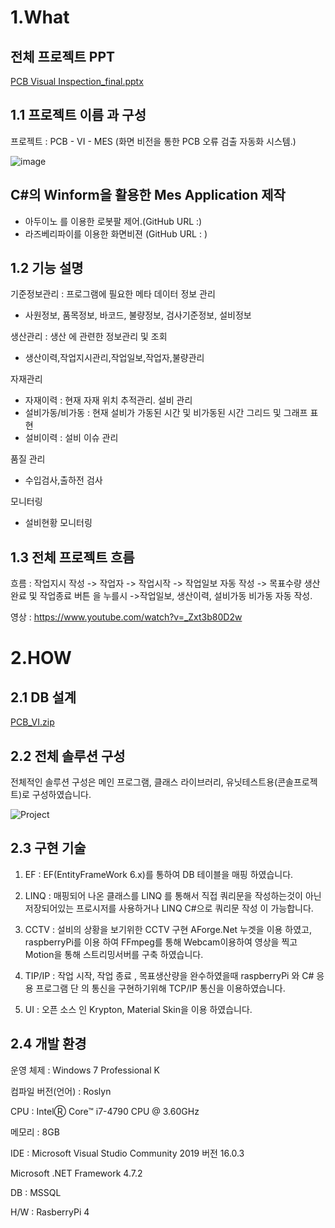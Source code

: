 1.What
==
전체 프로젝트 PPT
--
[PCB Visual Inspection_final.pptx](https://github.com/blackzero23/PCB-VI-MES-/files/3586225/PCB.Visual.Inspection_final.pptx)

1.1 프로젝트 이름 과 구성
--
 프로젝트 : PCB - VI - MES  (화면 비전을 통한 PCB 오류 검출 자동화 시스템.)

 ![image](https://user-images.githubusercontent.com/49605999/64469829-f26a2e80-d173-11e9-9f5a-0cbdfa619d4d.png)
 
 C#의 Winform을 활용한 Mes Application 제작 
----
- 아두이노 를 이용한 로봇팔 제어.(GitHub URL :)  
- 라즈베리파이를 이용한 화면비젼 (GitHub URL : )

1.2 기능 설명
--
  기준정보관리 : 프로그램에 필요한 메타 데이터 정보 관리
   - 사원정보, 품목정보, 바코드, 불량정보, 검사기준정보, 설비정보
   
 생산관리 : 생산 에 관련한 정보관리 및 조회
   - 생산이력,작업지시관리,작업일보,작업자,불량관리
   
 자재관리
   - 자재이력 : 현재 자재 위치 추적관리.
 설비 관리
   - 설비가동/비가동 : 현재 설비가 가동된 시간 및 비가동된 시간 그리드 및 그래프 표현
   - 설비이력 : 설비 이슈 관리
   
 품질 관리
   - 수입검사,출하전 검사
   
 모니터링 
  - 설비현황 모니터링
 
1.3 전체 프로젝트 흐름
--
흐름 : 작업지시 작성 -> 작업자 -> 작업시작 -> 작업일보 자동 작성 -> 목표수량 생산 완료 및 작업종료 버튼 을 누를시
      ->작업일보, 생산이력, 설비가동 비가동 자동 작성.

영상 : https://www.youtube.com/watch?v=_Zxt3b80D2w

 
2.HOW
==

2.1 DB 설계
--
[PCB_VI.zip](https://github.com/blackzero23/PCB-VI-MES-/files/3586229/PCB_VI.zip)


2.2 전체 솔루션 구성
--

전체적인 솔루션 구성은 메인 프로그램, 클래스 라이브러리, 유닛테스트용(콘솔프로젝트)로 구성하였습니다.

![Project](https://user-images.githubusercontent.com/49605999/63368503-06aedd00-c3b9-11e9-97be-03f6ffd12b98.png)


2.3 구현 기술
--
1. EF : EF(EntityFrameWork 6.x)를 통하여 DB 테이블을 매핑 하였습니다.
2. LINQ : 매핑되어 나온 클래스를 LINQ 를 통해서 직접 쿼리문을 작성하는것이 아닌 저장되어있는 프로시저를 사용하거나
          LINQ C#으로 쿼리문 작성 이 가능합니다.
3. CCTV : 설비의 상황을 보기위한 CCTV 구현 AForge.Net 누겟을 이용 하였고, raspberryPi를 이용 하여 FFmpeg를 통해 Webcam이용하여 영상을
          찍고 Motion을 통해 스트리밍서버를 구축 하였습니다.

4. TIP/IP : 작업 시작, 작업 종료 , 목표생산량을 완수하였을때 raspberryPi 와 C# 응용 프로그램 단 의 통신을
           구현하기위해 TCP/IP 통신을 이용하였습니다.

5. UI : 오픈 소스 인 Krypton, Material Skin을 이용 하였습니다. 
 
2.4 개발 환경
--
운영 체제 : Windows 7 Professional K

컴파일 버전(언어) : Roslyn

CPU : IntelⓇ Core™ i7-4790 CPU @ 3.60GHz

메모리 : 8GB

IDE : Microsoft Visual Studio Community 2019 버전 16.0.3

Microsoft .NET Framework 4.7.2

DB : MSSQL

H/W : RasberryPi 4

